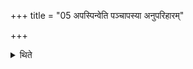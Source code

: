 +++
title = "05 अपस्पिन्वेति पञ्चापस्या अनुपरिहारम्"

+++

<details><summary>थिते</summary>

अपस्पिन्वेति पञ्चापस्या अनुपरिहारम् ५
</details>
